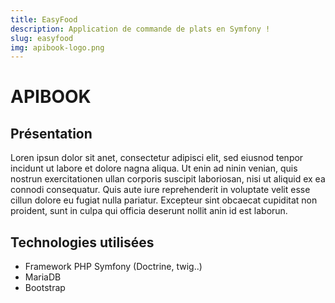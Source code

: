 ```yaml
---
title: EasyFood
description: Application de commande de plats en Symfony !
slug: easyfood
img: apibook-logo.png
---
```


# APIBOOK

## Présentation

Loren ipsun dolor sit anet, consectetur adipisci elit, sed eiusnod tenpor incidunt ut labore et dolore nagna aliqua. Ut enin ad ninin venian, quis nostrun exercitationen ullan corporis suscipit laboriosan, nisi ut aliquid ex ea connodi consequatur. Quis aute iure reprehenderit in voluptate velit esse cillun dolore eu fugiat nulla pariatur. Excepteur sint obcaecat cupiditat non proident, sunt in culpa qui officia deserunt nollit anin id est laborun.

## Technologies utilisées

- Framework PHP Symfony (Doctrine, twig..)
- MariaDB
- Bootstrap
